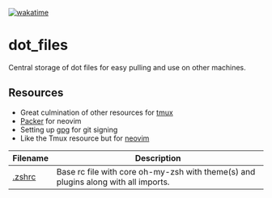 [![wakatime](https://wakatime.com/badge/github/RemoteRabbit/dot_files.svg)](https://wakatime.com/badge/github/RemoteRabbit/dot_files)

# dot_files
Central storage of dot files for easy pulling and use on other machines.

## Resources
- Great culmination of other resources for [tmux](https://github.com/rothgar/awesome-tmux#plugins)
- [Packer](https://github.com/wbthomason/packer.nvim) for neovim
- Setting up [gpg](https://gist.github.com/ankurk91/c4f0e23d76ef868b139f3c28bde057fc) for git signing
- Like the Tmux resource but for [neovim](https://github.com/rockerBOO/awesome-neovim)

| Filename | Description |
| --------------- | --------------- |
| [.zshrc](.zshrc) | Base rc file with core oh-my-zsh with theme(s) and plugins along with all imports. |
